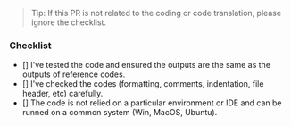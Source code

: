 > Tip: If this PR is not related to the coding or code translation, please ignore the checklist.

### Checklist

- [] I've tested the code and ensured the outputs are the same as the outputs of reference codes.
- [] I've checked the codes (formatting, comments, indentation, file header, etc) carefully.
- [] The code is not relied on a particular environment or IDE and can be runned on a common system (Win, MacOS, Ubuntu).
